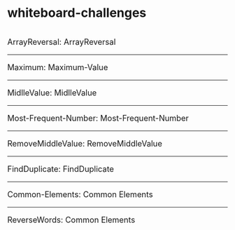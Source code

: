 # whiteboard-challenges

#

<p style="font-size: 18px;">
  ArrayReversal:
  <a  style = "text-decoration: none;" href="./whiteboardchallenges-1/arrReversal/README.md">ArrayReversal</a>
</p>

---

<p style="font-size: 18px;">
  Maximum:
  <a  style = "text-decoration: none;" href="./whiteboardchallenges-1/Maximum-Value/README.md">Maximum-Value</a>
</p>

---

<p style="font-size: 18px;">
  MidlleValue:
  <a  style = "text-decoration: none;" href="./whiteboardchallenges-1/MidlleValue/README.md">MidlleValue</a>
</p>

---

<p style="font-size: 18px;">
  Most-Frequent-Number:
  <a  style = "text-decoration: none;" href="./whiteboardchallenges-1/Most-Frequent-Number/README.md">Most-Frequent-Number</a>
</p>

---

<p style="font-size: 18px;">
  RemoveMiddleValue:
  <a  style = "text-decoration: none;" href="./whiteboardchallenges-1/RemoveMiddleValue/README.md">RemoveMiddleValue</a>
</p>

---

<p style="font-size: 18px;">
  FindDuplicate:
  <a  style = "text-decoration: none;" href="./Challenges/FindDuplicate/FindDuplicate/README.md">FindDuplicate</a>
</p>

---

<p style="font-size: 18px;">
  Common-Elements:
  <a style = "text-decoration: none;" href="./Challenges/Common-Elements/Common-Elements/README.md">Common Elements</a>
</p>

---

<p style="font-size: 18px;">
  ReverseWords:
  <a  style = "text-decoration: none;" href="./Challenges/ConsoleApp1/ConsoleApp1/README.md">Common Elements</a>
</p>